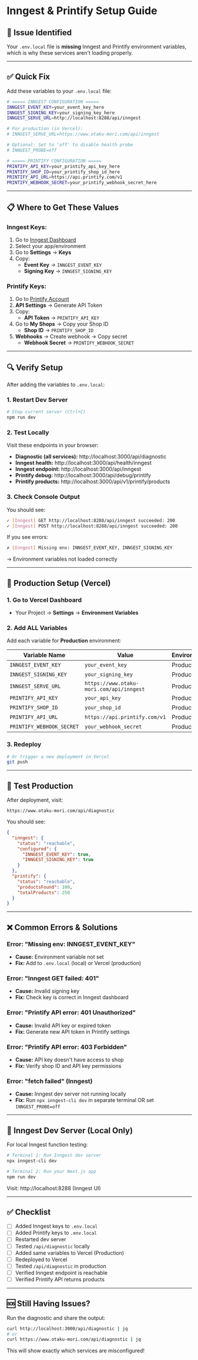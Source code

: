# Inngest & Printify Setup Guide

## 🔴 **Issue Identified**

Your `.env.local` file is **missing** Inngest and Printify environment variables, which is why these services aren't loading properly.

---

## ✅ **Quick Fix**

Add these variables to your `.env.local` file:

```bash
# ===== INNGEST CONFIGURATION =====
INNGEST_EVENT_KEY=your_event_key_here
INNGEST_SIGNING_KEY=your_signing_key_here
INNGEST_SERVE_URL=http://localhost:8288/api/inngest

# For production (in Vercel):
# INNGEST_SERVE_URL=https://www.otaku-mori.com/api/inngest

# Optional: Set to 'off' to disable health probe
# INNGEST_PROBE=off

# ===== PRINTIFY CONFIGURATION =====
PRINTIFY_API_KEY=your_printify_api_key_here
PRINTIFY_SHOP_ID=your_printify_shop_id_here
PRINTIFY_API_URL=https://api.printify.com/v1
PRINTIFY_WEBHOOK_SECRET=your_printify_webhook_secret_here
```

---

## 📋 **Where to Get These Values**

### **Inngest Keys:**

1. Go to [Inngest Dashboard](https://app.inngest.com)
2. Select your app/environment
3. Go to **Settings** → **Keys**
4. Copy:
   - **Event Key** → `INNGEST_EVENT_KEY`
   - **Signing Key** → `INNGEST_SIGNING_KEY`

### **Printify Keys:**

1. Go to [Printify Account](https://printify.com/app/account/api)
2. **API Settings** → Generate API Token
3. Copy:
   - **API Token** → `PRINTIFY_API_KEY`
4. Go to **My Shops** → Copy your Shop ID
   - **Shop ID** → `PRINTIFY_SHOP_ID`
5. **Webhooks** → Create webhook → Copy secret
   - **Webhook Secret** → `PRINTIFY_WEBHOOK_SECRET`

---

## 🔍 **Verify Setup**

After adding the variables to `.env.local`:

### **1. Restart Dev Server**

```bash
# Stop current server (Ctrl+C)
npm run dev
```

### **2. Test Locally**

Visit these endpoints in your browser:

- **Diagnostic (all services):** http://localhost:3000/api/diagnostic
- **Inngest health:** http://localhost:3000/api/health/inngest
- **Inngest endpoint:** http://localhost:3000/api/inngest
- **Printify debug:** http://localhost:3000/api/debug/printify
- **Printify products:** http://localhost:3000/api/v1/printify/products

### **3. Check Console Output**

You should see:

```bash
✓ [Inngest] GET http://localhost:8288/api/inngest succeeded: 200
✓ [Inngest] POST http://localhost:8288/api/inngest succeeded: 200
```

If you see errors:

```bash
✗ [Inngest] Missing env: INNGEST_EVENT_KEY, INNGEST_SIGNING_KEY
```

→ Environment variables not loaded correctly

---

## 🚀 **Production Setup (Vercel)**

### **1. Go to Vercel Dashboard**

- Your Project → **Settings** → **Environment Variables**

### **2. Add ALL Variables**

Add each variable for **Production** environment:

| Variable Name             | Value                                    | Environment |
| ------------------------- | ---------------------------------------- | ----------- |
| `INNGEST_EVENT_KEY`       | `your_event_key`                         | Production  |
| `INNGEST_SIGNING_KEY`     | `your_signing_key`                       | Production  |
| `INNGEST_SERVE_URL`       | `https://www.otaku-mori.com/api/inngest` | Production  |
| `PRINTIFY_API_KEY`        | `your_api_key`                           | Production  |
| `PRINTIFY_SHOP_ID`        | `your_shop_id`                           | Production  |
| `PRINTIFY_API_URL`        | `https://api.printify.com/v1`            | Production  |
| `PRINTIFY_WEBHOOK_SECRET` | `your_webhook_secret`                    | Production  |

### **3. Redeploy**

```bash
# Or trigger a new deployment in Vercel
git push
```

---

## 🧪 **Test Production**

After deployment, visit:

```
https://www.otaku-mori.com/api/diagnostic
```

You should see:

```json
{
  "inngest": {
    "status": "reachable",
    "configured": {
      "INNGEST_EVENT_KEY": true,
      "INNGEST_SIGNING_KEY": true
    }
  },
  "printify": {
    "status": "reachable",
    "productsFound": 100,
    "totalProducts": 250
  }
}
```

---

## ❌ **Common Errors & Solutions**

### **Error: "Missing env: INNGEST_EVENT_KEY"**

- **Cause:** Environment variable not set
- **Fix:** Add to `.env.local` (local) or Vercel (production)

### **Error: "Inngest GET failed: 401"**

- **Cause:** Invalid signing key
- **Fix:** Check key is correct in Inngest dashboard

### **Error: "Printify API error: 401 Unauthorized"**

- **Cause:** Invalid API key or expired token
- **Fix:** Generate new API token in Printify settings

### **Error: "Printify API error: 403 Forbidden"**

- **Cause:** API key doesn't have access to shop
- **Fix:** Verify shop ID and API key permissions

### **Error: "fetch failed" (Inngest)**

- **Cause:** Inngest dev server not running locally
- **Fix:** Run `npx inngest-cli dev` in separate terminal OR set `INNGEST_PROBE=off`

---

## 🎯 **Inngest Dev Server (Local Only)**

For local Inngest function testing:

```bash
# Terminal 1: Run Inngest dev server
npx inngest-cli dev

# Terminal 2: Run your Next.js app
npm run dev
```

Visit: http://localhost:8288 (Inngest UI)

---

## ✅ **Checklist**

- [ ] Added Inngest keys to `.env.local`
- [ ] Added Printify keys to `.env.local`
- [ ] Restarted dev server
- [ ] Tested `/api/diagnostic` locally
- [ ] Added same variables to Vercel (Production)
- [ ] Redeployed to Vercel
- [ ] Tested `/api/diagnostic` in production
- [ ] Verified Inngest endpoint is reachable
- [ ] Verified Printify API returns products

---

## 🆘 **Still Having Issues?**

Run the diagnostic and share the output:

```bash
curl http://localhost:3000/api/diagnostic | jq
# or
curl https://www.otaku-mori.com/api/diagnostic | jq
```

This will show exactly which services are misconfigured!
